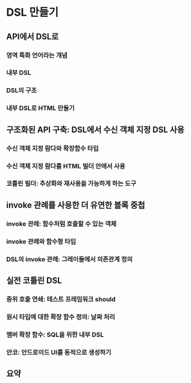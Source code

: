 # DSL 만들기

## API에서 DSL로

### 영역 특화 언어라는 개념

### 내부 DSL 
 
### DSL의 구조

### 내부 DSL로 HTML 만들기


## 구조화된 API 구축: DSL에서 수신 객체 지정 DSL 사용

### 수신 객체 지정 람다와 확장함수 타입

### 수신 객체 지정 람다를 HTML 빌더 안에서 사용

### 코틀린 빌더: 추상화와 재사용을 가능하게 하는 도구


## invoke 관례를 사용한 더 유연한 블록 중첩

### invoke 관례: 함수처럼 호출할 수 있는 객체

### invoke 관례와 함수형 타입

### DSL의 invoke 관례: 그레이들에서 의존관계 정의


## 실전 코틀린 DSL

### 중위 호출 연쇄: 테스트 프레임워크 should

### 원시 타입에 대한 확장 함수 정의: 날짜 처리

### 멤버 확장 함수: SQL을 위한 내부 DSL

### 안코: 안드로이드 UI를 동적으로 생성하기


## 요약
